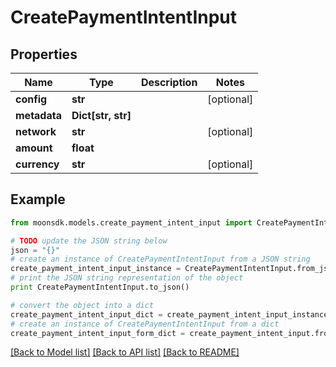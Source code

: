 # CreatePaymentIntentInput


## Properties

Name | Type | Description | Notes
------------ | ------------- | ------------- | -------------
**config** | **str** |  | [optional] 
**metadata** | **Dict[str, str]** |  | 
**network** | **str** |  | [optional] 
**amount** | **float** |  | 
**currency** | **str** |  | [optional] 

## Example

```python
from moonsdk.models.create_payment_intent_input import CreatePaymentIntentInput

# TODO update the JSON string below
json = "{}"
# create an instance of CreatePaymentIntentInput from a JSON string
create_payment_intent_input_instance = CreatePaymentIntentInput.from_json(json)
# print the JSON string representation of the object
print CreatePaymentIntentInput.to_json()

# convert the object into a dict
create_payment_intent_input_dict = create_payment_intent_input_instance.to_dict()
# create an instance of CreatePaymentIntentInput from a dict
create_payment_intent_input_form_dict = create_payment_intent_input.from_dict(create_payment_intent_input_dict)
```
[[Back to Model list]](../README.md#documentation-for-models) [[Back to API list]](../README.md#documentation-for-api-endpoints) [[Back to README]](../README.md)


